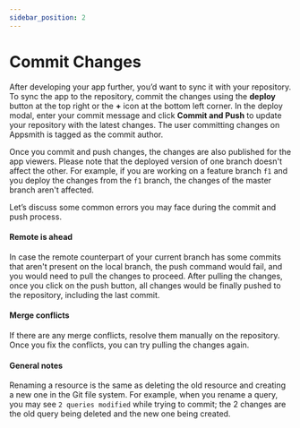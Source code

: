 ```yaml
---
sidebar_position: 2
---
```


# Commit Changes

After developing your app further, you’d want to sync it with your repository. To sync the app to the repository, commit the changes using the **deploy** button at the top right or the **+** icon at the bottom left corner. In the deploy modal, enter your commit message and click **Commit and Push** to update your repository with the latest changes. The user committing changes on Appsmith is tagged as the commit author.

Once you commit and push changes, the changes are also published for the app viewers. Please note that the deployed version of one branch doesn't affect the other. For example, if you are working on a feature branch `f1` and you deploy the changes from the `f1` branch, the changes of the master branch aren't affected.

Let’s discuss some common errors you may face during the commit and push process.

#### Remote is ahead

In case the remote counterpart of your current branch has some commits that aren't present on the local branch, the push command would fail, and you would need to pull the changes to proceed. After pulling the changes, once you click on the push button, all changes would be finally pushed to the repository, including the last commit.

#### Merge conflicts

If there are any merge conflicts, resolve them manually on the repository. Once you fix the conflicts, you can try pulling the changes again.

#### General notes

Renaming a resource is the same as deleting the old resource and creating a new one in the Git file system. For example, when you rename a query, you may see `2 queries modified` while trying to commit; the 2 changes are the old query being deleted and the new one being created.
